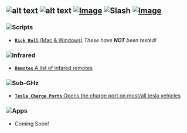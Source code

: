 ![alt text](https://i.imgur.com/XD6ngzD.png)
![alt text](https://i.imgur.com/60Rcxwg.png)
[![Image](https://i.imgur.com/9TzkzfX.png)](https://discord.gg/75yHzF5Frm) ![Slash](https://i.imgur.com/BO59B99.png) [![Image](https://i.imgur.com/fXpTpe3.png)](https://www.twitter.com/ItzQuk)
---

### ![Scripts](https://i.imgur.com/JueQkeA.png)

- [**`Rick Roll`** (Mac & Windows)](https://github.com/ItzQuk/QukFlipper/tree/main/Scripts/BadUSB/Rick%20Roll) *These have **NOT** been tested!*

### ![Infrared](https://i.imgur.com/sbDS645.png)

- [**`Remotes`** A list of infared remotes](https://github.com/ItzQuk/QukFlipper/tree/main/Scripts/Infrared/Remotes)

### ![Sub-GHz](https://i.imgur.com/gzOQPxa.png)

- [**`Tesla Charge Ports`** Opens the charge port on most/all tesla vehicles](https://github.com/ItzQuk/QukFlipper/tree/main/Scripts/Sub-GHz/Tesla)

### ![Apps](https://i.imgur.com/PTBL20O.png)

- Coming Soon!
